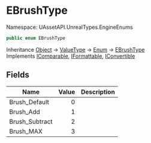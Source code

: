 # EBrushType

Namespace: UAssetAPI.UnrealTypes.EngineEnums

```csharp
public enum EBrushType
```

Inheritance [Object](https://docs.microsoft.com/en-us/dotnet/api/system.object) → [ValueType](https://docs.microsoft.com/en-us/dotnet/api/system.valuetype) → [Enum](https://docs.microsoft.com/en-us/dotnet/api/system.enum) → [EBrushType](./uassetapi.unrealtypes.engineenums.ebrushtype.md)<br>
Implements [IComparable](https://docs.microsoft.com/en-us/dotnet/api/system.icomparable), [IFormattable](https://docs.microsoft.com/en-us/dotnet/api/system.iformattable), [IConvertible](https://docs.microsoft.com/en-us/dotnet/api/system.iconvertible)

## Fields

| Name | Value | Description |
| --- | --: | --- |
| Brush_Default | 0 |  |
| Brush_Add | 1 |  |
| Brush_Subtract | 2 |  |
| Brush_MAX | 3 |  |
